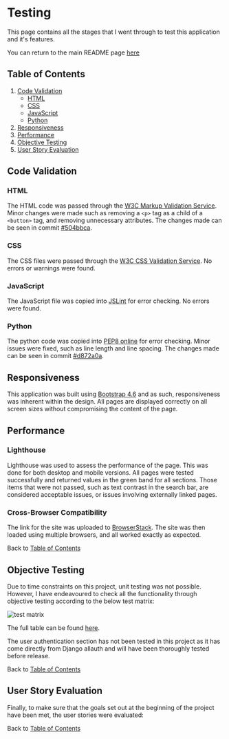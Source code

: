 # Testing

This page contains all the stages that I went through to test this application and it's features.

You can return to the main README page [here](README.md)
## Table of Contents
1. [Code Validation](#code-validation)
    - [HTML](#html)
    - [CSS](#css)
    - [JavaScript](#javascript)
    - [Python](#python)
2. [Responsiveness](#responsiveness)
3. [Performance](#performance)
4. [Objective Testing](#objective-testing)
5. [User Story Evaluation](#user-story-evaluation)

## Code Validation

### HTML
The HTML code was passed through the [W3C Markup Validation Service](https://validator.w3.org/). Minor changes were made such as removing a `<p>` tag as a child of a `<button>` tag, and removing unnecessary attributes. The changes made can be seen in commit [#504bbca](https://github.com/tealhorizon87/ms4_right-fit-tailoring/commit/504bbcae80fcfcd6f24d601106054cc6036e8aa1).

### CSS
The CSS files were passed through the [W3C CSS Validation Service](https://jigsaw.w3.org/css-validator/). No errors or warnings were found.

### JavaScript
The JavaScript file was copied into [JSLint](https://www.jslint.com/) for error checking. No errors were found.

### Python
The python code was copied into [PEP8 online](http://pep8online.com/) for error checking. Minor issues were fixed, such as line length and line spacing. The changes made can be seen in commit [#d872a0a](https://github.com/tealhorizon87/ms4_right-fit-tailoring/commit/d872a0a3e5738e9b1283c35af105cd6cac785bee).

## Responsiveness

This application was built using [Bootstrap 4.6](https://getbootstrap.com/docs/4.6/getting-started/introduction/) and as such, responsiveness was inherent within the design. All pages are displayed correctly on all screen sizes without compromising the content of the page.

## Performance

### Lighthouse
Lighthouse was used to assess the performance of the page. This was done for both desktop and mobile versions. All pages were tested successfully and returned values in the green band for all sections. Those items that were not passed, such as text contrast in the search bar, are considered acceptable issues, or issues involving externally linked pages.

### Cross-Browser Compatibility
The link for the site was uploaded to [BrowserStack](https://www.browserstack.com/). The site was then loaded using multiple browsers, and all worked exactly as expected.

Back to [Table of Contents](#table-of-contents)

## Objective Testing

Due to time constraints on this project, unit testing was not possible. However, I have endeavoured to check all the functionality through objective testing according to the below test matrix:

![test matrix](docs/images/test-matrix.png)

The full table can be found [here](docs/docs/test-matrix.pdf).

The user authentication section has not been tested in this project as it has come directly from Django allauth and will have been thoroughly tested before release.

Back to [Table of Contents](#table-of-contents)

## User Story Evaluation

Finally, to make sure that the goals set out at the beginning of the project have been met, the user stories were evaluated:

Back to [Table of Contents](#table-of-contents)
